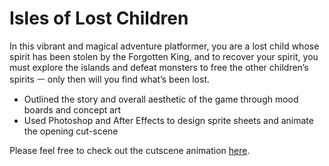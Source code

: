 # Isles of Lost Children
In this vibrant and magical adventure platformer, you are a lost child whose spirit has been stolen by the Forgotten King, and to recover your spirit, you must explore the islands and defeat monsters to free the other children’s spirits ㅡ only then will you find what’s been lost.

* Outlined the story and overall aesthetic of the game through mood boards and concept art
* Used Photoshop and After Effects to design sprite sheets and animate the opening cut-scene

Please feel free to check out the cutscene animation [here](https://www.youtube.com/watch?v=uTvvAu_C7_Y).